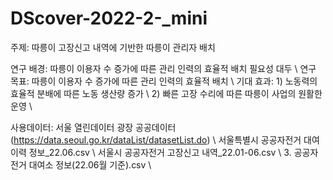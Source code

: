 # DScover-2022-2-_mini

주제: 따릉이 고장신고 내역에 기반한 따릉이 관리자 배치

연구 배경: 따릉이 이용자 수 증가에 따른 관리 인력의 효율적 배치 필요성 대두 \\
연구 목표: 따릉이 이용자 수 증가에 따른 관리 인력의 효율적 배치 \\
기대 효과: 1) 노동력의 효율적 분배에 따른 노동 생산량 증가 \\
        2) 빠른 고장 수리에 따른 따릉이 사업의 원활한 운영 \\

사용데이터: 서울 열린데이터 광장 공공데이터(https://data.seoul.go.kr/dataList/datasetList.do) \\
서울특별시 공공자전거 대여이력 정보_22.06.csv \\ 
서울시 공공자전거 고장신고 내역_22.01-06.csv \\
3. 공공자전거 대여소 정보(22.06월 기준).csv \\
